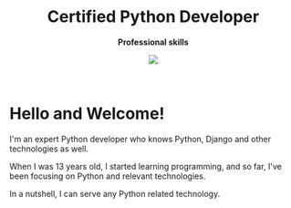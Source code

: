 <h1 align="center"> Certified Python Developer
</h1>

<p align="center">
 <strong>
  Professional skills
  </strong>
</p>


<p align="center">
 
<img align="center" src="https://github-readme-stats.vercel.app/api/top-langs/?username=mykytarudenko&show_icons=true&layout=compact&title_color=000080&border_color=FFFFFF&text_color=FFFFFF&bg_color=90deg,BF5A62,A6537A,904E95" />
 
</p>

<br />

# Hello and Welcome!

I'm an expert Python developer who knows Python, Django and other technologies as well.

When I was 13 years old, I started learning programming, and so far, I've been focusing on Python and relevant technologies.

In a nutshell, I can serve any Python related technology.

